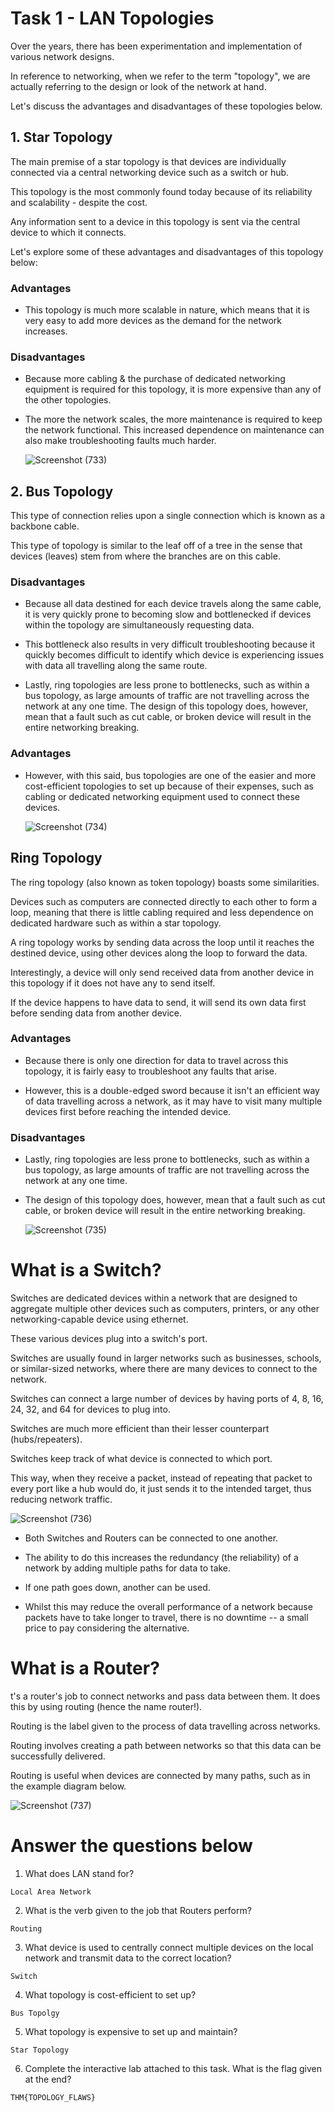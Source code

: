 # Task 1 - LAN Topologies

Over the years, there has been experimentation and implementation of various network designs.  

In reference to networking, when we refer to the term "topology", we are actually referring to the design or look of the network at hand. 

Let's discuss the advantages and disadvantages of these topologies below.


## 1. Star Topology

The main premise of a star topology is that devices are individually connected via a central networking device such as a switch or hub. 

This topology is the most commonly found today because of its reliability and scalability - despite the cost.

Any information sent to a device in this topology is sent via the central device to which it connects. 

Let's explore some of these advantages and disadvantages of this topology below:

### Advantages

- This topology is much more scalable in nature, which means that it is very easy to add more devices as the demand for the network increases.

### Disadvantages

- Because more cabling & the purchase of dedicated networking equipment is required for this topology, it is more expensive than any of the other topologies.
- The more the network scales, the more maintenance is required to keep the network functional. This increased dependence on maintenance can also make troubleshooting faults much harder.

     ![Screenshot (733)](https://user-images.githubusercontent.com/63872951/177940698-952d1014-e2ed-418a-9d2c-d603ed0688a6.png)

## 2. Bus Topology

This type of connection relies upon a single connection which is known as a backbone cable. 

This type of topology is similar to the leaf off of a tree in the sense that devices (leaves) stem from where the branches are on this cable.

### Disadvantages

- Because all data destined for each device travels along the same cable, it is very quickly prone to becoming slow and bottlenecked if devices within the topology are simultaneously requesting data. 

- This bottleneck also results in very difficult troubleshooting because it quickly becomes difficult to identify which device is experiencing issues with data all travelling along the same route.

- Lastly, ring topologies are less prone to bottlenecks, such as within a bus topology, as large amounts of traffic are not travelling across the network at any one time. The design of this topology does, however, mean that a fault such as cut cable, or broken device will result in the entire networking breaking. 


### Advantages

- However, with this said, bus topologies are one of the easier and more cost-efficient topologies to set up because of their expenses, such as cabling or dedicated networking equipment used to connect these devices.

     ![Screenshot (734)](https://user-images.githubusercontent.com/63872951/177941549-ae241e2e-251a-4013-a483-5048e5779692.png)


## Ring Topology

The ring topology (also known as token topology) boasts some similarities. 

Devices such as computers are connected directly to each other to form a loop, meaning that there is little cabling required and less dependence on dedicated hardware such as within a star topology. 

A ring topology works by sending data across the loop until it reaches the destined device, using other devices along the loop to forward the data. 

Interestingly, a device will only send received data from another device in this topology if it does not have any to send itself. 

If the device happens to have data to send, it will send its own data first before sending data from another device.

### Advantages

- Because there is only one direction for data to travel across this topology, it is fairly easy to troubleshoot any faults that arise. 
 
- However, this is a double-edged sword because it isn't an efficient way of data travelling across a network, as it may have to visit many multiple devices first before reaching the intended device.

### Disadvantages

- Lastly, ring topologies are less prone to bottlenecks, such as within a bus topology, as large amounts of traffic are not travelling across the network at any one time. 
 
- The design of this topology does, however, mean that a fault such as cut cable, or broken device will result in the entire networking breaking. 

     ![Screenshot (735)](https://user-images.githubusercontent.com/63872951/177942569-235b0633-6c5a-4d2c-a258-35d460bdfbcd.png)


# What is a Switch?

Switches are dedicated devices within a network that are designed to aggregate multiple other devices such as computers, printers, or any other networking-capable device using ethernet. 

These various devices plug into a switch's port. 

Switches are usually found in larger networks such as businesses, schools, or similar-sized networks, where there are many devices to connect to the network. 

Switches can connect a large number of devices by having ports of 4, 8, 16, 24, 32, and 64 for devices to plug into.

Switches are much more efficient than their lesser counterpart (hubs/repeaters). 

Switches keep track of what device is connected to which port. 

This way, when they receive a packet, instead of repeating that packet to every port like a hub would do, it just sends it to the intended target, thus reducing network traffic.

   ![Screenshot (736)](https://user-images.githubusercontent.com/63872951/177943150-b12164dd-b8e8-4535-958b-e6b6b431790a.png)


- Both Switches and Routers can be connected to one another. 
- The ability to do this increases the redundancy (the reliability) of a network by adding multiple paths for data to take. 
- If one path goes down, another can be used. 

- Whilst this may reduce the overall performance of a network because packets have to take longer to travel, there is no downtime -- a small price to pay considering the alternative.

# What is a Router?

t's a router's job to connect networks and pass data between them. It does this by using routing (hence the name router!).

Routing is the label given to the process of data travelling across networks. 

Routing involves creating a path between networks so that this data can be successfully delivered.

Routing is useful when devices are connected by many paths, such as in the example diagram below.

   ![Screenshot (737)](https://user-images.githubusercontent.com/63872951/177943655-7ceb2af8-f1fd-42ab-99bf-e7fdd069364f.png)


# Answer the questions below

1. What does LAN stand for?
```
Local Area Network
```

2. What is the verb given to the job that Routers perform?
```
Routing
```
3. What device is used to centrally connect multiple devices on the local network and transmit data to the correct location?
```
Switch
```
4. What topology is cost-efficient to set up?
```
Bus Topolgy
```
5. What topology is expensive to set up and maintain?
```
Star Topology
```
6. Complete the interactive lab attached to this task. What is the flag given at the end?
```
THM{TOPOLOGY_FLAWS}
```















